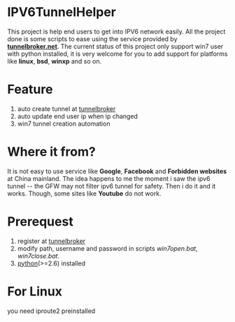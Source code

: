 IPV6TunnelHelper
================
[tunel]: http://tunnelbroker.net/ "Tunnel Broker"
[pydown]: http://www.python.org/download/releases/2.7.5/ "python2.7"
This project is help end users to get into IPV6 network easily. All the project done is some scripts to ease using the service provided by **[tunnelbroker.net][tunel]**. The current status of this project only support win7 user with python installed, it is very welcome for you to add support for platforms like **linux**, **bsd**, **winxp** and so on.  
  
Feature
====
1. auto create tunnel at [tunnelbroker][tunel]
2. auto update end user ip when ip changed
3. win7 tunnel creation automation

Where it from?
===
It is not easy to use service like **Google**, **Facebook** and **Forbidden websites** at China mainland. The idea happens to me the moment i saw the ipv6 tunnel -- the GFW may not filter ipv6 tunnel for safety. Then i do it and it works. Though, some sites like **Youtube** do not work.   
  
Prerequest
===
1. register at [tunnelbroker][tunel]
2. modify path, username and password in scripts *win7open.bat*, *win7close.bat*.
3. [python][pydown]\(>=2.6\) installed
  
For Linux  
===  
you need iproute2 preinstalled  
